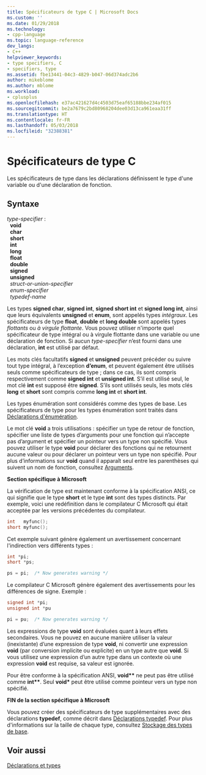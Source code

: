 ```yaml
---
title: Spécificateurs de type C | Microsoft Docs
ms.custom: ''
ms.date: 01/29/2018
ms.technology:
- cpp-language
ms.topic: language-reference
dev_langs:
- C++
helpviewer_keywords:
- type specifiers, C
- specifiers, type
ms.assetid: fbe13441-04c3-4829-b047-06d374adc2b6
author: mikeblome
ms.author: mblome
ms.workload:
- cplusplus
ms.openlocfilehash: e37ac421627d4c4503d75eaf65188bbe234af015
ms.sourcegitcommit: be2a7679c2bd80968204dee03d13ca961eaa31ff
ms.translationtype: HT
ms.contentlocale: fr-FR
ms.lasthandoff: 05/03/2018
ms.locfileid: "32388381"
---
```

# <a name="c-type-specifiers"></a>Spécificateurs de type C

Les spécificateurs de type dans les déclarations définissent le type d'une variable ou d'une déclaration de fonction.

## <a name="syntax"></a>Syntaxe

*type-specifier* :  
&nbsp;&nbsp;**void**  
&nbsp;&nbsp;**char**  
&nbsp;&nbsp;**short**  
&nbsp;&nbsp;**int**  
&nbsp;&nbsp;**long**  
&nbsp;&nbsp;**float**  
&nbsp;&nbsp;**double**  
&nbsp;&nbsp;**signed**  
&nbsp;&nbsp;**unsigned**  
&nbsp;&nbsp;*struct-or-union-specifier*  
&nbsp;&nbsp;*enum-specifier*  
&nbsp;&nbsp;*typedef-name*  

Les types **signed char**, **signed int**, **signed short int** et **signed long int**, ainsi que leurs équivalents **unsigned** et **enum**, sont appelés types *intégraux*. Les spécificateurs de type **float**, **double** et **long double** sont appelés types *flottants* ou *à virgule flottante*. Vous pouvez utiliser n'importe quel spécificateur de type intégral ou à virgule flottante dans une variable ou une déclaration de fonction. Si aucun *type-specifier* n’est fourni dans une déclaration, **int** est utilisé par défaut.

Les mots clés facultatifs **signed** et **unsigned** peuvent précéder ou suivre tout type intégral, à l’exception **d’enum**, et peuvent également être utilisés seuls comme spécificateurs de type ; dans ce cas, ils sont compris respectivement comme **signed int** et **unsigned int**. S’il est utilisé seul, le mot clé **int** est supposé être **signed**. S’ils sont utilisés seuls, les mots clés **long** et **short** sont compris comme **long int** et **short int**.

Les types énumération sont considérés comme des types de base. Les spécificateurs de type pour les types énumération sont traités dans [Déclarations d'énumération](../c-language/c-enumeration-declarations.md).

Le mot clé **void** a trois utilisations : spécifier un type de retour de fonction, spécifier une liste de types d’arguments pour une fonction qui n’accepte pas d’argument et spécifier un pointeur vers un type non spécifié. Vous pouvez utiliser le type **void** pour déclarer des fonctions qui ne retournent aucune valeur ou pour déclarer un pointeur vers un type non spécifié. Pour plus d’informations sur **void** quand il apparaît seul entre les parenthèses qui suivent un nom de fonction, consultez [Arguments](../c-language/arguments.md).

**Section spécifique à Microsoft**

La vérification de type est maintenant conforme à la spécification ANSI, ce qui signifie que le type **short** et le type **int** sont des types distincts. Par exemple, voici une redéfinition dans le compilateur C Microsoft qui était acceptée par les versions précédentes du compilateur.

```C
int   myfunc();
short myfunc();
```

Cet exemple suivant génère également un avertissement concernant l'indirection vers différents types :

```C
int *pi;
short *ps;

ps = pi;  /* Now generates warning */
```

Le compilateur C Microsoft génère également des avertissements pour les différences de signe. Exemple :

```C
signed int *pi;
unsigned int *pu

pi = pu;  /* Now generates warning */
```

Les expressions de type **void** sont évaluées quant à leurs effets secondaires. Vous ne pouvez en aucune manière utiliser la valeur (inexistante) d’une expression de type **void**, ni convertir une expression **void** (par conversion implicite ou explicite) en un type autre que **void**. Si vous utilisez une expression d’un autre type dans un contexte où une expression **void** est requise, sa valeur est ignorée.

Pour être conforme à la spécification ANSI, **void\*\*** ne peut pas être utilisé comme **int\*\***. Seul **void\*** peut être utilisé comme pointeur vers un type non spécifié.

**FIN de la section spécifique à Microsoft**

Vous pouvez créer des spécificateurs de type supplémentaires avec des déclarations **typedef**, comme décrit dans [Déclarations typedef](../c-language/typedef-declarations.md). Pour plus d'informations sur la taille de chaque type, consultez [Stockage des types de base](../c-language/storage-of-basic-types.md).

## <a name="see-also"></a>Voir aussi

[Déclarations et types](../c-language/declarations-and-types.md)  
